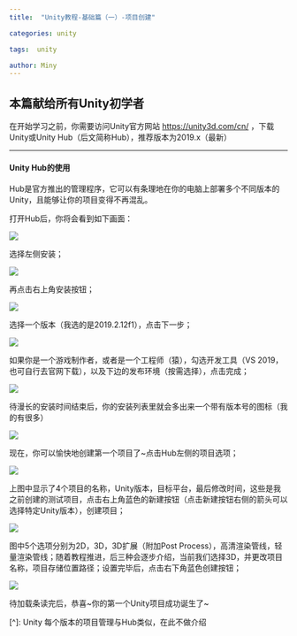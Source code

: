 ```yaml
---
title:  "Unity教程-基础篇（一）-项目创建"

categories: unity

tags:  unity 

author: Miny
---
```


## 本篇献给所有Unity初学者

在开始学习之前，你需要访问Unity官方网站  https://unity3d.com/cn/ ，下载Unity或Unity Hub（后文简称Hub），推荐版本为2019.x（最新）

------













#### Unity Hub的使用

Hub是官方推出的管理程序，它可以有条理地在你的电脑上部署多个不同版本的Unity，且能够让你的项目变得不再混乱。

打开Hub后，你将会看到如下画面：

![]( https://miny-git-1300656108.cos.ap-beijing.myqcloud.com/1.png)

选择左侧安装；

![]( https://miny-git-1300656108.cos.ap-beijing.myqcloud.com/2.png)

再点击右上角安装按钮；

![]( https://miny-git-1300656108.cos.ap-beijing.myqcloud.com/3.png)

选择一个版本（我选的是2019.2.12f1），点击下一步；

![]( https://miny-git-1300656108.cos.ap-beijing.myqcloud.com/4.png)

如果你是一个游戏制作者，或者是一个工程师（猿），勾选开发工具（VS 2019，也可自行去官网下载），以及下边的发布环境（按需选择），点击完成；

![]( https://miny-git-1300656108.cos.ap-beijing.myqcloud.com/5.png)

待漫长的安装时间结束后，你的安装列表里就会多出来一个带有版本号的图标（我的有很多）

![]( https://miny-git-1300656108.cos.ap-beijing.myqcloud.com/6.png)

现在，你可以愉快地创建第一个项目了~点击Hub左侧的项目选项；

![]( https://miny-git-1300656108.cos.ap-beijing.myqcloud.com/7.png)

上图中显示了4个项目的名称，Unity版本，目标平台，最后修改时间，这些是我之前创建的测试项目，点击右上角蓝色的新建按钮（点击新建按钮右侧的箭头可以选择特定Unity版本），创建项目；

![]( https://miny-git-1300656108.cos.ap-beijing.myqcloud.com/8.png)

图中5个选项分别为2D，3D，3D扩展（附加Post Process），高清渲染管线，轻量渲染管线；随着教程推进，后三种会逐步介绍，当前我们选择3D，并更改项目名称，项目存储位置路径；设置完毕后，点击右下角蓝色创建按钮；

![]( https://miny-git-1300656108.cos.ap-beijing.myqcloud.com/9.png)

待加载条读完后，恭喜~你的第一个Unity项目成功诞生了~

[^]: Unity 每个版本的项目管理与Hub类似，在此不做介绍

